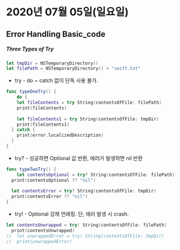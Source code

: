 # 2020년 07월 05일(일요일)




## Error Handling Basic_code

##### Three Types of Try

```swift
let tmpDir = NSTemporaryDirectory()
let filePath = NSTemporaryDirectory() + "swift.txt"
```

* try  -  do ~ catch 없이 단독 사용 불가.

```swift
func typeOneTry() {
	do {
    let fileContents = try String(contentsOfFile: filePath)
    print(fileContents)
    
    let fileContents1 = try String(contentsOfFile: tmpDir)
    print(fileContents1)
  } catch {
    print(error.localizedDescription)
  }
}
```

* try?  -  성공하면 Optional 값 반환, 에러가 발생하면 nil 반환

```swift
func typeTwoTry() {
	let contentsOptional = try? String(contentsOfFile: filePath)
  print(contentsOptional ?? "nil")
  
  let contentsError = try? String(contentsOfFile: tmpDir)
  print(contentsError ?? "nil")
}
```

* try!  -  Optional 강제 언래핑. 단, 에러 발생 시 crash.

```swift
let contentsUnwrapped = try! String(contentsOfFile: filePath)
  print(contentsUnwrapped)
//  let unwrappedError = try! String(contentsOfFile: tmpDir)
//  print(unwrappedError)
```

























